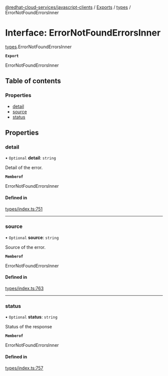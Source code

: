 [@redhat-cloud-services/javascript-clients](../README.md) / [Exports](../modules.md) / [types](../modules/types.md) / ErrorNotFoundErrorsInner

# Interface: ErrorNotFoundErrorsInner

[types](../modules/types.md).ErrorNotFoundErrorsInner

**`Export`**

ErrorNotFoundErrorsInner

## Table of contents

### Properties

- [detail](types.ErrorNotFoundErrorsInner.md#detail)
- [source](types.ErrorNotFoundErrorsInner.md#source)
- [status](types.ErrorNotFoundErrorsInner.md#status)

## Properties

### detail

• `Optional` **detail**: `string`

Detail of the error.

**`Memberof`**

ErrorNotFoundErrorsInner

#### Defined in

[types/index.ts:751](https://github.com/RedHatInsights/javascript-clients/blob/main/packages/rbac/types/index.ts#L751)

___

### source

• `Optional` **source**: `string`

Source of the error.

**`Memberof`**

ErrorNotFoundErrorsInner

#### Defined in

[types/index.ts:763](https://github.com/RedHatInsights/javascript-clients/blob/main/packages/rbac/types/index.ts#L763)

___

### status

• `Optional` **status**: `string`

Status of the response

**`Memberof`**

ErrorNotFoundErrorsInner

#### Defined in

[types/index.ts:757](https://github.com/RedHatInsights/javascript-clients/blob/main/packages/rbac/types/index.ts#L757)
